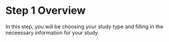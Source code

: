 
# Step 1 Overview

In this step, you will be choosing your study type and filling in the neceessary information for your study. 
